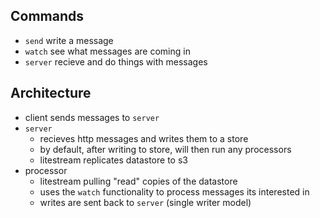 

## Commands

- `send` write a message
- `watch` see what messages are coming in
- `server` recieve and do things with messages


## Architecture

- client sends messages to `server`
- `server`
  - recieves http messages and writes them to a store
  - by default, after writing to store, will then run any processors
  - litestream replicates datastore to s3
- processor
  - litestream pulling "read" copies of the datastore
  - uses the `watch` functionality to process messages its interested in
  - writes are sent back to `server` (single writer model)